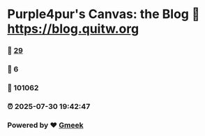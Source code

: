 # Purple4pur's Canvas: the Blog :link: https://blog.quitw.org 
### :page_facing_up: [29](https://blog.quitw.org/tag.html) 
### :speech_balloon: 6 
### :hibiscus: 101062 
### :alarm_clock: 2025-07-30 19:42:47 
### Powered by :heart: [Gmeek](https://github.com/Meekdai/Gmeek)
